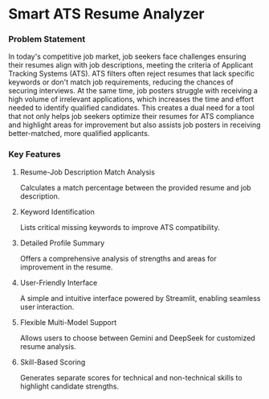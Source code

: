 # Smart ATS Resume Analyzer

### Problem Statement

In today's competitive job market, job seekers face challenges ensuring their resumes align with job descriptions, meeting the criteria of Applicant Tracking Systems (ATS). ATS filters often reject resumes that lack specific keywords or don't match job requirements, reducing the chances of securing interviews. At the same time, job posters struggle with receiving a high volume of irrelevant applications, which increases the time and effort needed to identify qualified candidates. This creates a dual need for a tool that not only helps job seekers optimize their resumes for ATS compliance and highlight areas for improvement but also assists job posters in receiving better-matched, more qualified applicants.

### Key Features

1. Resume-Job Description Match Analysis

   Calculates a match percentage between the provided resume and job description.

2. Keyword Identification

   Lists critical missing keywords to improve ATS compatibility.

3. Detailed Profile Summary

   Offers a comprehensive analysis of strengths and areas for improvement in the resume.

4. User-Friendly Interface

   A simple and intuitive interface powered by Streamlit, enabling seamless user interaction.

5. Flexible Multi-Model Support

   Allows users to choose between Gemini and DeepSeek for customized resume analysis.

6. Skill-Based Scoring

   Generates separate scores for technical and non-technical skills to highlight candidate strengths.
